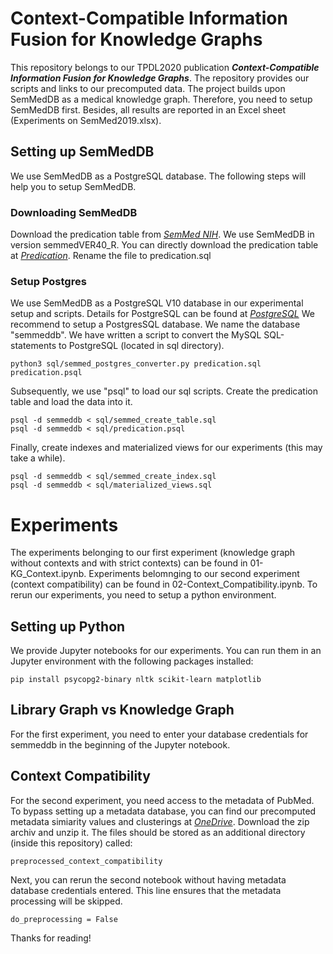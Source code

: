 # Context-Compatible Information Fusion for Knowledge Graphs
This repository belongs to our TPDL2020 publication ***Context-Compatible Information Fusion for Knowledge Graphs***.
The repository provides our scripts and links to our precomputed data.
The project builds upon SemMedDB as a medical knowledge graph. Therefore, you need to setup SemMedDB first.
Besides, all results are reported in an Excel sheet (Experiments on SemMed2019.xlsx).


## Setting up SemMedDB
We use SemMedDB as a PostgreSQL database. The following steps will help you to setup SemMedDB.
### Downloading SemMedDB
Download the predication table from *[SemMed NIH](https://skr3.nlm.nih.gov/SemMedDB/download/download.html)*. We use SemMedDB in version semmedVER40_R. You can directly download the predication table at *[Predication](https://skr3.nlm.nih.gov/SemMedDB/download/semmedVER40_R_PREDICATION.sql.gz)*.
Rename the file to predication.sql

### Setup Postgres
We use SemMedDB as a PostgreSQL V10 database in our experimental setup and scripts. Details for PostgreSQL can be found at *[PostgreSQL](https://www.postgresql.org/)*
We recommend to setup a PostgresSQL database. We name the database "semmeddb". We have written a script to convert the MySQL SQL-statements to PostgreSQL (located in sql directory).
```
python3 sql/semmed_postgres_converter.py predication.sql predication.psql
```
Subsequently, we use "psql" to load our sql scripts. 
Create the predication table and load the data into it.
```
psql -d semmeddb < sql/semmed_create_table.sql 
psql -d semmeddb < sql/predication.psql
```
Finally, create indexes and materialized views for our experiments (this may take a while).
```
psql -d semmeddb < sql/semmed_create_index.sql
psql -d semmeddb < sql/materialized_views.sql
```

# Experiments
The experiments belonging to our first experiment (knowledge graph without contexts and with strict contexts) can be found in 01-KG_Context.ipynb.
Experiments belomnging to our second experiment (context compatibility) can be found in 02-Context_Compatibility.ipynb.
To rerun our experiments, you need to setup a python environment.

## Setting up Python 
We provide Jupyter notebooks for our experiments. You can run them in an Jupyter environment with the following packages installed:
```
pip install psycopg2-binary nltk scikit-learn matplotlib
```

## Library Graph vs Knowledge Graph
For the first experiment, you need to enter your database credentials for semmeddb in the beginning of the Jupyter notebook. 

## Context Compatibility
For the second experiment, you need access to the metadata of PubMed. To bypass setting up a metadata database, you can find our precomputed metadata simiarity values and clusterings at *[OneDrive](https://1drv.ms/u/s!ArDgbq3ak3Zuh5gBfAQQDkrb9_2Zbg?e=jbP0uX)*. Download the zip archiv and unzip it. The files should be stored as an additional directory (inside this repository) called:
```
preprocessed_context_compatibility
```

Next, you can rerun the second notebook without having metadata database credentials entered. This line ensures that the metadata processing will be skipped.
```
do_preprocessing = False
```

Thanks for reading!
